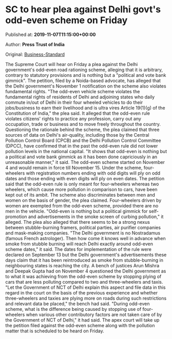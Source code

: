
# SC to hear plea against Delhi govt's odd-even scheme on Friday

Published at: **2019-11-07T11:15:00+00:00**

Author: **Press Trust of India**

Original: [Business-Standard](https://www.business-standard.com/article/pti-stories/plea-challenging-odd-even-scheme-in-sc-hearing-on-friday-119110701056_1.html)

The Supreme Court will hear on Friday a plea against the Delhi government's odd-even road rationing scheme, alleging that it is arbitrary, contrary to statutory provisions and is nothing but a "political and vote bank gimmick".
The petition, filed by a Noida-based advocate, has alleged that the Delhi government's November 1 notification on the scheme also violates fundamental rights.
"The odd-even vehicle scheme violates the fundamental rights of residents of Delhi and adjoining states who daily commute in/out of Delhi in their four wheeled vehicles to do their jobs/business to earn their livelihood and is ultra vires Article 19(1)(g) of the Constitution of India," the plea said.
It alleged that the odd-even rule violates citizens' rights to practice any profession, carry out any occupation, trade or business and to move freely throughout the country.
Questioning the rationale behind the scheme, the plea claimed that three sources of data on Delhi's air-quality, including those by the Central Pollution Control Board (CPCB) and the Delhi Pollution Control Committee (DPCC), have confirmed that in the past the odd-even rule did not lower pollution levels in the national capital.
"It shows that odd-even is nothing but a political and vote bank gimmick as it has been done capriciously in an unreasonable manner," it said.
The odd-even scheme started on November 4 and would remain in force till November 15. Under the scheme, four-wheelers with registration numbers ending with odd digits will ply on odd dates and those ending with even digits will ply on even dates.
The petition said that the odd-even rule is only meant for four-wheelers whereas two wheelers, which cause more pollution in comparison to cars, have been kept out of its ambit.
The scheme also discriminates between men and women on the basis of gender, the plea claimed. Four-wheelers driven by women are exempted from the odd-even scheme, provided there are no men in the vehicle.
"Odd-even is nothing but a political gimmick for self-promotion and advertisements in the smoke screen of curbing pollution," it alleged.
The plea also alleged that there seems to be a strong nexus between stubble-burning framers, political parties, air purifier companies and mask-making companies.
"The Delhi government is no Nostradamus (famous French astrologer). Then how come it knows well in advance when smoke from stubble burning will reach Delhi exactly around odd-even scheme dates," it said.
The dates for implementation of the rule were declared on September 13 but the Delhi government's advertisements these days claim that it has been reintroduced as smoke from stubble-burning in neighbouring states is reaching the city.
A bench of justices Arun Mishra and Deepak Gupta had on November 4 questioned the Delhi government as to what it was achieving from the odd-even scheme by stopping plying of cars that are less polluting compared to two and three-wheelers and taxis.
"Let the Government of NCT of Delhi explain this aspect and file data in this regard in the court on the basis of the previous experience and whether three-wheelers and taxies are plying more on roads during such restrictions and relevant data be placed," the bench had said.
"During odd-even scheme, what is the difference being caused by stopping use of four-wheelers when various other contributory factors are not taken care of by the Government of NCT of Delhi," it had said.
The apex court will take up the petition filed against the odd-even scheme along with the pollution matter that is scheduled to be heard on Friday.
